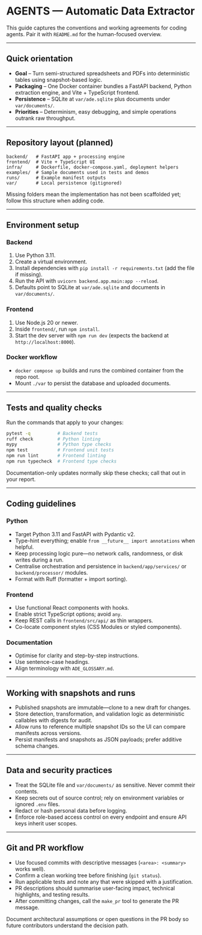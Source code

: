# AGENTS — Automatic Data Extractor

This guide captures the conventions and working agreements for coding agents. Pair it with `README.md` for the human-focused overview.

---

## Quick orientation

- **Goal** – Turn semi-structured spreadsheets and PDFs into deterministic tables using snapshot-based logic.
- **Packaging** – One Docker container bundles a FastAPI backend, Python extraction engine, and Vite + TypeScript frontend.
- **Persistence** – SQLite at `var/ade.sqlite` plus documents under `var/documents/`.
- **Priorities** – Determinism, easy debugging, and simple operations outrank raw throughput.

---

## Repository layout (planned)

```
backend/   # FastAPI app + processing engine
frontend/  # Vite + TypeScript UI
infra/     # Dockerfile, docker-compose.yaml, deployment helpers
examples/  # Sample documents used in tests and demos
runs/      # Example manifest outputs
var/       # Local persistence (gitignored)
```

Missing folders mean the implementation has not been scaffolded yet; follow this structure when adding code.

---

## Environment setup

### Backend

1. Use Python 3.11.
2. Create a virtual environment.
3. Install dependencies with `pip install -r requirements.txt` (add the file if missing).
4. Run the API with `uvicorn backend.app.main:app --reload`.
5. Defaults point to SQLite at `var/ade.sqlite` and documents in `var/documents/`.

### Frontend

1. Use Node.js 20 or newer.
2. Inside `frontend/`, run `npm install`.
3. Start the dev server with `npm run dev` (expects the backend at `http://localhost:8000`).

### Docker workflow

- `docker compose up` builds and runs the combined container from the repo root.
- Mount `./var` to persist the database and uploaded documents.

---

## Tests and quality checks

Run the commands that apply to your changes:

```bash
pytest -q          # Backend tests
ruff check         # Python linting
mypy               # Python type checks
npm test           # Frontend unit tests
npm run lint       # Frontend linting
npm run typecheck  # Frontend type checks
```

Documentation-only updates normally skip these checks; call that out in your report.

---

## Coding guidelines

### Python

- Target Python 3.11 and FastAPI with Pydantic v2.
- Type-hint everything; enable `from __future__ import annotations` when helpful.
- Keep processing logic pure—no network calls, randomness, or disk writes during a run.
- Centralise orchestration and persistence in `backend/app/services/` or `backend/processor/` modules.
- Format with Ruff (formatter + import sorting).

### Frontend

- Use functional React components with hooks.
- Enable strict TypeScript options; avoid `any`.
- Keep REST calls in `frontend/src/api/` as thin wrappers.
- Co-locate component styles (CSS Modules or styled components).

### Documentation

- Optimise for clarity and step-by-step instructions.
- Use sentence-case headings.
- Align terminology with `ADE_GLOSSARY.md`.

---

## Working with snapshots and runs

- Published snapshots are immutable—clone to a new draft for changes.
- Store detection, transformation, and validation logic as deterministic callables with digests for audit.
- Allow runs to reference multiple snapshot IDs so the UI can compare manifests across versions.
- Persist manifests and snapshots as JSON payloads; prefer additive schema changes.

---

## Data and security practices

- Treat the SQLite file and `var/documents/` as sensitive. Never commit their contents.
- Keep secrets out of source control; rely on environment variables or ignored `.env` files.
- Redact or hash personal data before logging.
- Enforce role-based access control on every endpoint and ensure API keys inherit user scopes.

---

## Git and PR workflow

- Use focused commits with descriptive messages (`<area>: <summary>` works well).
- Confirm a clean working tree before finishing (`git status`).
- Run applicable tests and note any that were skipped with a justification.
- PR descriptions should summarise user-facing impact, technical highlights, and testing results.
- After committing changes, call the `make_pr` tool to generate the PR message.

Document architectural assumptions or open questions in the PR body so future contributors understand the decision path.
